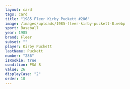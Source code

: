 ```yaml
---
layout: card
tags: card
title: "1985 Fleer Kirby Puckett #286"
image: /images/uploads/1985-fleer-kirby-puckett-8.webp
sport: Baseball
year: 1985
brand: Fleer
subset: ""
player: Kirby Puckett
lastName: Puckett
number: "286"
isRookie: true
condition: PSA 8
value: 26
displayCase: "2"
order: 10
---
```


